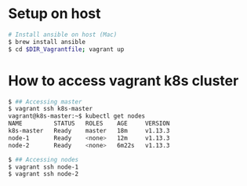 # Setup on host
```bash
# Install ansible on host (Mac)
$ brew install ansible
$ cd $DIR_Vagrantfile; vagrant up
```

# How to access vagrant k8s cluster
```bash
$ ## Accessing master
$ vagrant ssh k8s-master
vagrant@k8s-master:~$ kubectl get nodes
NAME         STATUS   ROLES    AGE     VERSION
k8s-master   Ready    master   18m     v1.13.3
node-1       Ready    <none>   12m     v1.13.3
node-2       Ready    <none>   6m22s   v1.13.3

$ ## Accessing nodes
$ vagrant ssh node-1
$ vagrant ssh node-2
```
